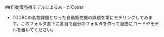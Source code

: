 ##自動販売機モデルによるあーだCoder
* TDDBCの名物課題となった自動販売機の課題を第にモデリングしてみます。このフォルダ直下に各自で自分のフォルダを作って自由にコードやモデルを置いてください。
